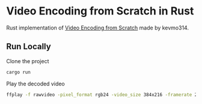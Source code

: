 # Video Encoding from Scratch in Rust

Rust implementation of [Video Encoding from Scratch](https://github.com/kevmo314/codec-from-scratch) made by kevmo314.

## Run Locally

Clone the project

```bash
cargo run
```

Play the decoded video

```bash
ffplay -f rawvideo -pixel_format rgb24 -video_size 384x216 -framerate 25 decoded.rgb24
```
